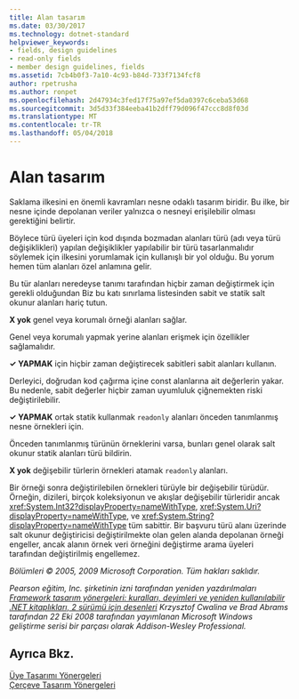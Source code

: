 ```yaml
---
title: Alan tasarım
ms.date: 03/30/2017
ms.technology: dotnet-standard
helpviewer_keywords:
- fields, design guidelines
- read-only fields
- member design guidelines, fields
ms.assetid: 7cb4b0f3-7a10-4c93-b84d-733f7134fcf8
author: rpetrusha
ms.author: ronpet
ms.openlocfilehash: 2d47934c3fed17f75a97ef5da0397c6ceba53d68
ms.sourcegitcommit: 3d5d33f384eeba41b2dff79d096f47ccc8d8f03d
ms.translationtype: MT
ms.contentlocale: tr-TR
ms.lasthandoff: 05/04/2018
---
```

# <a name="field-design"></a>Alan tasarım
Saklama ilkesini en önemli kavramları nesne odaklı tasarım biridir. Bu ilke, bir nesne içinde depolanan veriler yalnızca o nesneyi erişilebilir olması gerektiğini belirtir.  
  
 Böylece türü üyeleri için kod dışında bozmadan alanları türü (adı veya türü değişiklikleri) yapılan değişiklikler yapılabilir bir türü tasarlanmalıdır söylemek için ilkesini yorumlamak için kullanışlı bir yol olduğu. Bu yorum hemen tüm alanları özel anlamına gelir.  
  
 Bu tür alanları neredeyse tanımı tarafından hiçbir zaman değiştirmek için gerekli olduğundan Biz bu katı sınırlama listesinden sabit ve statik salt okunur alanları hariç tutun.  
  
 **X yok** genel veya korumalı örneği alanları sağlar.  
  
 Genel veya korumalı yapmak yerine alanları erişmek için özellikler sağlamalıdır.  
  
 **✓ YAPMAK** için hiçbir zaman değiştirecek sabitleri sabit alanları kullanın.  
  
 Derleyici, doğrudan kod çağırma içine const alanlarına ait değerlerin yakar. Bu nedenle, sabit değerler hiçbir zaman uyumluluk çiğnemekten riski değiştirilebilir.  
  
 **✓ YAPMAK** ortak statik kullanmak `readonly` alanları önceden tanımlanmış nesne örnekleri için.  
  
 Önceden tanımlanmış türünün örneklerini varsa, bunları genel olarak salt okunur statik alanları türü bildirin.  
  
 **X yok** değişebilir türlerin örnekleri atamak `readonly` alanları.  
  
 Bir örneği sonra değiştirilebilen örnekleri türüyle bir değişebilir türüdür. Örneğin, dizileri, birçok koleksiyonun ve akışlar değişebilir türleridir ancak <xref:System.Int32?displayProperty=nameWithType>, <xref:System.Uri?displayProperty=nameWithType>, ve <xref:System.String?displayProperty=nameWithType> tüm sabittir. Bir başvuru türü alanı üzerinde salt okunur değiştiricisi değiştirilmekte olan gelen alanda depolanan örneği engeller, ancak alanın örnek veri örneğini değiştirme arama üyeleri tarafından değiştirilmiş engellemez.  
  
 *Bölümleri © 2005, 2009 Microsoft Corporation. Tüm hakları saklıdır.*  
  
 *Pearson eğitim, Inc. şirketinin izni tarafından yeniden yazdırılmaları [Framework tasarım yönergeleri: kuralları, deyimleri ve yeniden kullanılabilir .NET kitaplıkları, 2 sürümü için desenleri](https://www.informit.com/store/framework-design-guidelines-conventions-idioms-and-9780321545619) Krzysztof Cwalina ve Brad Abrams tarafından 22 Eki 2008 tarafından yayımlanan Microsoft Windows geliştirme serisi bir parçası olarak Addison-Wesley Professional.*  
  
## <a name="see-also"></a>Ayrıca Bkz.  
 [Üye Tasarımı Yönergeleri](../../../docs/standard/design-guidelines/member.md)  
 [Çerçeve Tasarım Yönergeleri](../../../docs/standard/design-guidelines/index.md)
